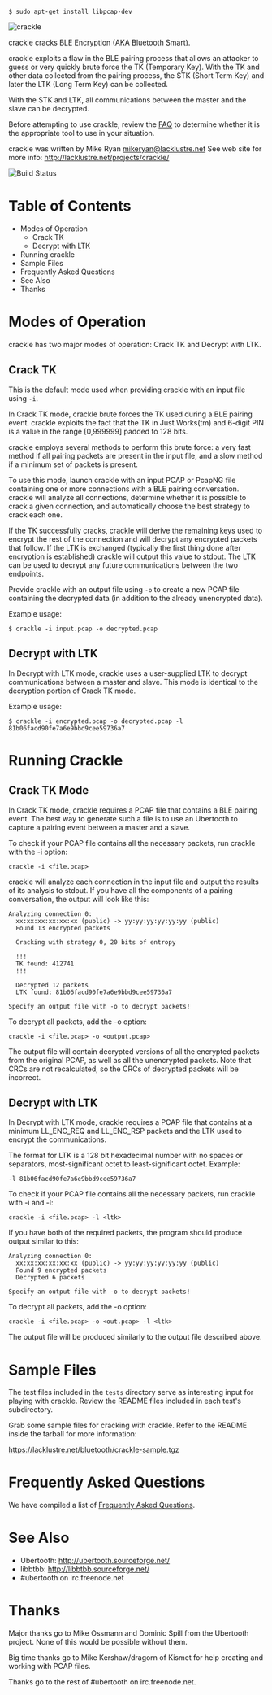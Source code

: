     $ sudo apt-get install libpcap-dev

![crackle](https://raw.github.com/mikeryan/crackle/logo/crackle.png "crackle")

crackle cracks BLE Encryption (AKA Bluetooth Smart).

crackle exploits a flaw in the BLE pairing process that allows an
attacker to guess or very quickly brute force the TK (Temporary Key).
With the TK and other data collected from the pairing process, the STK
(Short Term Key) and later the LTK (Long Term Key) can be collected.

With the STK and LTK, all communications between the master and the
slave can be decrypted.

Before attempting to use crackle, review the [FAQ](FAQ.md) to determine
whether it is the appropriate tool to use in your situation.

crackle was written by Mike Ryan <mikeryan@lacklustre.net>
See web site for more info:
    http://lacklustre.net/projects/crackle/

![Build Status](https://travis-ci.org/mikeryan/crackle.svg?branch=master "Build Status")

Table of Contents
=================

 - Modes of Operation
    - Crack TK
    - Decrypt with LTK
 - Running crackle
 - Sample Files
 - Frequently Asked Questions
 - See Also
 - Thanks


Modes of Operation
==================

crackle has two major modes of operation: Crack TK and Decrypt with LTK.

Crack TK
--------

This is the default mode used when providing crackle with an input file
using ```-i```.

In Crack TK mode, crackle brute forces the TK used during a BLE pairing
event. crackle exploits the fact that the TK in Just Works(tm) and
6-digit PIN is a value in the range [0,999999] padded to 128 bits.

crackle employs several methods to perform this brute force: a very fast
method if all pairing packets are present in the input file, and a slow
method if a minimum set of packets is present.

To use this mode, launch crackle with an input PCAP or PcapNG file
containing one or more connections with a BLE pairing conversation.
crackle will analyze all connections, determine whether it is possible
to crack a given connection, and automatically choose the best strategy
to crack each one.

If the TK successfully cracks, crackle will derive the remaining keys
used to encrypt the rest of the connection and will decrypt any
encrypted packets that follow. If the LTK is exchanged (typically the
first thing done after encryption is established) crackle will output
this value to stdout. The LTK can be used to decrypt any future
communications between the two endpoints.

Provide crackle with an output file using ```-o``` to create a new PCAP
file containing the decrypted data (in addition to the already
unencrypted data).

Example usage:

    $ crackle -i input.pcap -o decrypted.pcap


Decrypt with LTK
----------------

In Decrypt with LTK mode, crackle uses a user-supplied LTK to decrypt
communications between a master and slave. This mode is identical to the
decryption portion of Crack TK mode.

Example usage:

    $ crackle -i encrypted.pcap -o decrypted.pcap -l 81b06facd90fe7a6e9bbd9cee59736a7


Running Crackle
===============

Crack TK Mode
-------------

In Crack TK mode, crackle requires a PCAP file that contains a BLE
pairing event. The best way to generate such a file is to use an
Ubertooth to capture a pairing event between a master and a slave.

To check if your PCAP file contains all the necessary packets, run
crackle with the -i option:

    crackle -i <file.pcap>

crackle will analyze each connection in the input file and output the
results of its analysis to stdout. If you have all the components of a
pairing conversation, the output will look like this:

    Analyzing connection 0:
      xx:xx:xx:xx:xx:xx (public) -> yy:yy:yy:yy:yy:yy (public)
      Found 13 encrypted packets

      Cracking with strategy 0, 20 bits of entropy

      !!!
      TK found: 412741
      !!!

      Decrypted 12 packets
      LTK found: 81b06facd90fe7a6e9bbd9cee59736a7

    Specify an output file with -o to decrypt packets!

To decrypt all packets, add the -o option:

    crackle -i <file.pcap> -o <output.pcap>

The output file will contain decrypted versions of all the encrypted
packets from the original PCAP, as well as all the unencrypted packets.
Note that CRCs are not recalculated, so the CRCs of decrypted packets
will be incorrect.

Decrypt with LTK
----------------

In Decrypt with LTK mode, crackle requires a PCAP file that contains at
a minimum LL_ENC_REQ and LL_ENC_RSP packets and the LTK used to encrypt
the communications.

The format for LTK is a 128 bit hexadecimal number with no spaces or
separators, most-significant octet to least-significant octet. Example:

    -l 81b06facd90fe7a6e9bbd9cee59736a7

To check if your PCAP file contains all the necessary packets, run
crackle with -i and -l:

    crackle -i <file.pcap> -l <ltk>

If you have both of the required packets, the program should produce
output similar to this:

    Analyzing connection 0:
      xx:xx:xx:xx:xx:xx (public) -> yy:yy:yy:yy:yy:yy (public)
      Found 9 encrypted packets
      Decrypted 6 packets

    Specify an output file with -o to decrypt packets!

To decrypt all packets, add the -o option:

    crackle -i <file.pcap> -o <out.pcap> -l <ltk>

The output file will be produced similarly to the output file described
above.


Sample Files
============

The test files included in the ```tests``` directory serve as
interesting input for playing with crackle. Review the README files
included in each test's subdirectory.

Grab some sample files for cracking with crackle. Refer to the README
inside the tarball for more information:

https://lacklustre.net/bluetooth/crackle-sample.tgz


Frequently Asked Questions
==========================

We have compiled a list of [Frequently Asked Questions](FAQ.md).


See Also
========

 - Ubertooth: http://ubertooth.sourceforge.net/
 - libbtbb: http://libbtbb.sourceforge.net/
 - #ubertooth on irc.freenode.net


Thanks
======

Major thanks go to Mike Ossmann and Dominic Spill from the Ubertooth
project. None of this would be possible without them.

Big time thanks go to Mike Kershaw/dragorn of Kismet for help creating
and working with PCAP files.

Thanks go to the rest of #ubertooth on irc.freenode.net.
